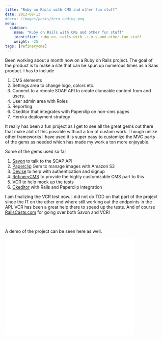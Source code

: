 ```yaml
---
title: "Ruby on Rails with CMS and other fun stuff"
date: 2013-08-13
#hero: /images/posts/hero-coding.png
menu:
  sidebar:
    name: "Ruby on Rails with CMS and other fun stuff"
    identifier: ruby-on--rails-with--c-m-s-and-other-fun-stuff
    weight: -25
tags: [refinerycms]
---
```


<p>Been working about a month now on a Ruby on Rails project. The goal of the product is to make a site that can be spun up numerous times as a Saas product. I has to include&nbsp;</p>

<ol>
	<li>CMS elements</li>
	<li>Settings area to change logo, colors etc.</li>
	<li>Connect to a remote SOAP API to create cloneable content from and users.</li>
	<li>User admin area with Roles</li>
	<li>Reporting</li>
	<li>Ckeditor that integrates with Paperclip on non-cms pages.</li>
	<li>Heroku deployment strategy</li>
</ol>

<p>It really has been a fun project as I get to see all the great gems out there that make alot of this possible without a ton of custom work. Though unlike other frameworks I have used it is super easy to customize the MVC parts of the gems as needed which has made my work a ton more enjoyable.</p>

<p>Some of the gems used so far</p>

<ol>
	<li><a href="https://github.com/savonrb/savon" target="_blank">Savon</a> to talk to the SOAP API</li>
	<li><a href="https://github.com/thoughtbot/paperclip" target="_blank">Paperclip</a> Gem to manage images with Amazon S3&nbsp;</li>
	<li><a href="https://github.com/plataformatec/devise" target="_blank">Devise</a> to help with authentication and signup</li>
	<li><a href="http://refinerycms.com/" target="_blank">RefineryCMS</a> to provide the highly customizable CMS part to this&nbsp;</li>
	<li><a href="https://github.com/vcr/vcr" target="_blank">VCR</a> to help mock up the tests&nbsp;</li>
	<li><a href="https://github.com/galetahub/ckeditor" target="_blank">Ckeditor</a> with Rails and Paperclip Integration&nbsp;</li>
</ol>

<p>I am finalizing the VCR test now. I did not do TDD on that part of the project since the IT on the other end where still working out the endpoints in the API. VCR has been a great help there to speed up the tests. And of course <a href="http://RailsCasts.com" target="_blank">RailsCasts.com</a> for going over both Savon and VCR!</p>

<p>&nbsp;</p>

<p>A demo of the project can be seen here as well.</p>

<p><iframe allowfullscreen="" frameborder="0" height="315" src="//www.youtube.com/embed/UWv1zdB_6N8" width="420"></iframe></p>

<p>&nbsp;</p>

<p>&nbsp;</p>
